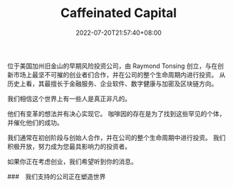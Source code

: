 ﻿---
weight: 
title: "Caffeinated Capital"
description: "位于美国加州旧金山的早期风险投资公司，由 Raymond Tonsing 创立，与在创新市场上最坚不可摧的创业者们合作，并在公司的整个生命周期内进行投资"
date: 2022-07-20T21:57:40+08:00
lastmod: 2022-07-20T16:45:40+08:00
draft: false
authors: ["MineW"]
featuredImage: "caffeinated-capital.png"
link: "https://caffeinatedcapital.com/"
tags: ["投资机构","Caffeinated Capital"]
categories: ["navigation"]
navigation: ["投资机构"]
lightgallery: true
toc: true
pinned: false
recommend: false
recommend1: false
---
位于美国加州旧金山的早期风险投资公司，由 Raymond Tonsing 创立，与在创新市场上最坚不可摧的创业者们合作，并在公司的整个生命周期内进行投资。 从历史上看，其最擅长于金融服务、企业软件、数字健康与加密及区块链方向。

我们相信这个世界上有一些人是真正非凡的。  

他们有变革的想法并有决心实现它。 咖啡因的存在是为了找到这些罕见的个体，并催化他们的成功。  

我们通常在初创阶段与创始人合作，并在公司的整个生命周期中进行投资。 我们积极开放，努力成为您最具影响力的投资者。  

如果你正在考虑创业，我们希望听到你的消息。   

###　我们支持的公司正在塑造世界